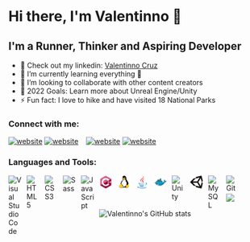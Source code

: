 # Hi there, I'm Valentinno 👋 

## I'm a Runner, Thinker and Aspiring Developer

- 🔭 Check out my linkedin: [Valentinno Cruz][course]
- 🌱 I’m currently learning everything 🤣
- 👯 I’m looking to collaborate with other content creators
- 🥅 2022 Goals: Learn more about Unreal Engine/Unity
- ⚡ Fun fact: I love to hike and have visited 18 National Parks

### Connect with me:
[![website](./img/linkedin-light.svg)](https://linkedin.com/in/ValentinnoCruz#gh-light-mode-only)
[![website](./img/linkedin-dark.svg)](https://linkedin.com/in/ValentinnoCruz#gh-dark-mode-only)
&nbsp;&nbsp;
[![website](./img/instagram-light.svg)](https://instagram.com/v.da.y#gh-light-mode-only)
[![website](./img/instagram-dark.svg)](https://instagram.com/v.da.y#gh-dark-mode-only)

### Languages and Tools:

<img align="left" alt="Visual Studio Code" width="26px" src="https://cdn.jsdelivr.net/gh/devicons/devicon/icons/vscode/vscode-original.svg" style="padding-right:10px;" />
<img align="left" alt="HTML5" width="26px" src="https://cdn.jsdelivr.net/gh/devicons/devicon/icons/html5/html5-original.svg" style="padding-right:10px;" />
<img align="left" alt="CSS3" width="26px" src="https://cdn.jsdelivr.net/gh/devicons/devicon/icons/css3/css3-original.svg" style="padding-right:10px;" />
<img align="left" alt="Sass" width="26px" src="https://cdn.jsdelivr.net/gh/devicons/devicon/icons/sass/sass-original.svg" style="padding-right:10px;" />
<img align="left" alt="JavaScript" width="26px" src="https://cdn.jsdelivr.net/gh/devicons/devicon/icons/javascript/javascript-original.svg" style="padding-right:10px;" />
<img align="left" alt="cplusplus" width="26px" src="https://github.com/devicons/devicon/blob/v2.14.0/icons/cplusplus/cplusplus-original.svg" style="padding-right:10px;" />
<img align="left" alt="Linux" width="26px" src="https://github.com/devicons/devicon/blob/v2.14.0/icons/linux/linux-original.svg" style="padding-right:10px;" />
<img align="left" alt="Java" width="26px" src="https://github.com/devicons/devicon/blob/v2.14.0/icons/java/java-original.svg" style="padding-right:10px;" />
<img align="left" alt="Docker" width="26px" src="https://github.com/devicons/devicon/blob/v2.14.0/icons/docker/docker-original.svg" style="padding-right:10px;" />
<img align="left" alt="Unity" width="26px" src=".https://github.com/devicons/devicon/blob/v2.14.0/icons/unity/unity-original.svg" style="padding-right:10px;" />
<img align="left" alt="Unity" width="26px" src="https://github.com/devicons/devicon/blob/master/icons/unity/unity-original.svg" style="padding-right:10px;" />
<img align="left" alt="MySQL" width="26px" src="https://cdn.jsdelivr.net/gh/devicons/devicon/icons/mysql/mysql-original.svg" style="padding-right:10px;" />
<img align="left" alt="Git" width="26px" src="https://cdn.jsdelivr.net/gh/devicons/devicon/icons/git/git-original.svg" style="padding-right:10px;" />


<br />
<br />

 
 <a href="https://github.com/valentinnocruz/github-readme-stats">
  <img align="center" src="https://github-readme-stats.vercel.app/api?username=valentinnocruz&hide=contribs,prs&theme=dracula" />
</a>
 
![Valentinno's GitHub stats](https://github-readme-stats.vercel.app/api?username=valentinnocruz&hide=contribs,prs&theme=dracula)



</details>

[website]: https://codeSTACKr.com
[course]: http://linkedin.com/in/valentinnocruz
[twitter]: https://twitter.com/codeSTACKr
[youtube]: https://youtube.com/codeSTACKr
[instagram]: https://instagram.com/codeSTACKr
[linkedin]: https://linkedin.com/in/codeSTACKr
[webdevplaylist]: https://www.youtube.com/playlist?list=PLkwxH9e_vrAJ0WbEsFA9W3I1W-g_BTsbt
[jsplaylist]: https://www.youtube.com/playlist?list=PLkwxH9e_vrALRJKu7wfXby3MKeflhTu6B
[cssplaylist]: https://www.youtube.com/playlist?list=PLkwxH9e_vrALSdvZuEh6gqQdmDoDIoqz4
[reactplaylist]: https://www.youtube.com/playlist?list=PLkwxH9e_vrAK4TdffpxKY3QGyHCpxFcQ0
